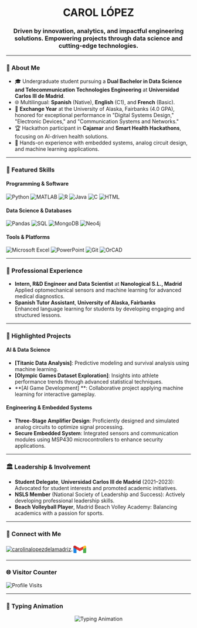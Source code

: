 <h1 align="center">CAROL LÓPEZ</h1>
<h3 align="center">Driven by innovation, analytics, and impactful engineering solutions. Empowering projects through data science and cutting-edge technologies.</h3>

---

### 👋 About Me
- 🎓 Undergraduate student pursuing a **Dual Bachelor in Data Science and Telecommunication Technologies Engineering** at **Universidad Carlos III de Madrid**.
- 🌐 Multilingual: **Spanish** (Native), **English** (C1), and **French** (Basic).
- 🔄 **Exchange Year** at the University of Alaska, Fairbanks (4.0 GPA), honored for exceptional performance in "Digital Systems Design," "Electronic Devices," and "Communication Systems and Networks."
- 🏆 Hackathon participant in **Cajamar** and **Smart Health Hackathons**, focusing on AI-driven health solutions.
- 🔧 Hands-on experience with embedded systems, analog circuit design, and machine learning applications.

---

### 🔬 Featured Skills
#### Programming & Software
![Python](https://img.shields.io/badge/-Python-3776AB?logo=python&logoColor=white)
![MATLAB](https://img.shields.io/badge/-MATLAB-FF7300?logo=mathworks)
![R](https://img.shields.io/badge/-R-276DC3?logo=r&logoColor=white)
![Java](https://img.shields.io/badge/-Java-007396?logo=java&logoColor=white)
![C](https://img.shields.io/badge/-C-A8B9CC?logo=c&logoColor=white)
![HTML](https://img.shields.io/badge/-HTML5-E34F26?logo=html5&logoColor=white)

#### Data Science & Databases
![Pandas](https://img.shields.io/badge/-Pandas-150458?logo=pandas&logoColor=white)
![SQL](https://img.shields.io/badge/-SQL-336791?logo=postgresql&logoColor=white)
![MongoDB](https://img.shields.io/badge/-MongoDB-47A248?logo=mongodb&logoColor=white)
![Neo4j](https://img.shields.io/badge/-Neo4j-008CC1?logo=neo4j&logoColor=white)

#### Tools & Platforms
![Microsoft Excel](https://img.shields.io/badge/-Excel-217346?logo=microsoft-excel&logoColor=white)
![PowerPoint](https://img.shields.io/badge/-PowerPoint-B7472A?logo=microsoft-powerpoint&logoColor=white)
![Git](https://img.shields.io/badge/-Git-F05032?logo=git&logoColor=white)
![OrCAD](https://img.shields.io/badge/-OrCAD-FF2A00?logo=orcid&logoColor=white)

---

### 🚀 Professional Experience
- **Intern, R&D Engineer and Data Scientist** at **Nanological S.L., Madrid**  
  Applied optomechanical sensors and machine learning for advanced medical diagnostics.  
- **Spanish Tutor Assistant**, **University of Alaska, Fairbanks**  
  Enhanced language learning for students by developing engaging and structured lessons.  

---

### 🎨 Highlighted Projects
#### **AI & Data Science**
- **[Titanic Data Analysis]**: Predictive modeling and survival analysis using machine learning.
- **[Olympic Games Dataset Exploration]**: Insights into athlete performance trends through advanced statistical techniques.
- **[AI Game Development]
**: Collaborative project applying machine learning for interactive gameplay.

#### **Engineering & Embedded Systems**
- **Three-Stage Amplifier Design**: Proficiently designed and simulated analog circuits to optimize signal processing.
- **Secure Embedded System**: Integrated sensors and communication modules using MSP430 microcontrollers to enhance security applications.

---

### 🏛️ Leadership & Involvement
- **Student Delegate**, **Universidad Carlos III de Madrid** (2021–2023): Advocated for student interests and promoted academic initiatives.
- **NSLS Member** (National Society of Leadership and Success): Actively developing professional leadership skills.
- **Beach Volleyball Player**, Madrid Beach Volley Academy: Balancing academics with a passion for sports.

---

### 👤 Connect with Me
<p align="left">
  <a href="https://linkedin.com/in/carolinalopezdelamadriz" target="blank">
    <img align="center" src="https://raw.githubusercontent.com/rahuldkjain/github-profile-readme-generator/master/src/images/icons/Social/linked-in-alt.svg" alt="carolinalopezdelamadriz" height="30" width="40" />
  </a>
  <a href="mailto:carollopezmadriz@gmail.com" target="blank">
    <img align="center" src="https://raw.githubusercontent.com/rahuldkjain/github-profile-readme-generator/master/src/images/icons/Social/gmail.svg" alt="carollopezmadriz@gmail.com" height="30" width="40" />
  </a>
</p>

---

### 🌐 Visitor Counter
![Profile Visits](https://komarev.com/ghpvc/?username=carol-lopez&color=blue)

---

### 🔗 Typing Animation
<p align="center">
  <img src="https://readme-typing-svg.demolab.com/?lines=Welcome+to+my+GitHub!;Engineering+Student+%7C+Data+Enthusiast;Striving+for+Innovation&center=true&width=500&height=50" alt="Typing Animation" />
</p>

